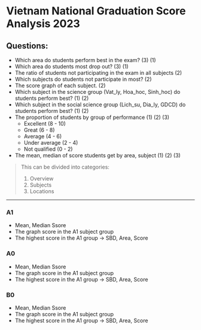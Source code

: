 # Vietnam National Graduation Score Analysis 2023 
## Questions:
- Which area do students perform best in the exam? (3) (1)
- Which area do students most drop out? (3) (1)
- The ratio of students not participating in the exam in all subjects (2)
- Which subjects do students not participate in most? (2)
- The score graph of each subject. (2)
- Which subject in the science group (Vat_ly, Hoa_hoc, Sinh_hoc) do students perform best? (1) (2)
- Which subject in the social science group (Lich_su, Dia_ly, GDCD) do students perform best? (1) (2)
- The proportion of students by group of performance (1) (2) (3)
  + Excellent (8 - 10)
  + Great (6 - 8)
  + Average (4 - 6)
  + Under average (2 - 4)
  + Not qualified (0 - 2)
- The mean, median of score students get by area, subject (1) (2) (3)
> This can be divided into categories:
> 1. Overview
> 2. Subjects
> 3. Locations
***
### A1
- Mean, Median Ssore
- The graph score in the A1 subject group
- The highest score in the A1 group -> SBD, Area, Score
### A0
- Mean, Median Ssore
- The graph score in the A1 subject group
- The highest score in the A1 group -> SBD, Area, Score
### B0
- Mean, Median Ssore
- The graph score in the A1 subject group
- The highest score in the A1 group -> SBD, Area, Score
